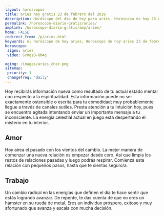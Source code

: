 ```yaml
---
layout: horoscopos
title: aries hoy gratis 23 de febrero del 2019 
description: Horóscopo del dia de hoy para aries. Horoscopo de hoy 23 de febrero del 2019. Las predicciones de amor, trabajo, vida personal gratis.
permalink: /horoscopo-diario-gratis/aries/
amplink: /horoscopo-diario-gratis/amp/aries/
home: FALSE
redirect_from: /p/aries.html
keywords: el horóscopo de hoy aries, Horoscopo de hoy aries 23 de febrero del 2019,horóscopo del día,horoscopo del dia de hoy,horoscopo de hoy,horoscopo de hoy aries,aries hoy,signos zodiacales,horóscopo de hoy,horoscopos de hoy,horoscopo aries hoy,horoscopo de aries de hoy,horóscopo de hoy aries,horoscopos,aries de hoy,los horoscopos de hoy,aries de hoy,aries 23 de febrero del 2019,signos zodiacales 2019, el horoscopo de hoy
horoscopo:
 signo: aries
 video: GVRgsO-8M4g

ogimg: /images/aries_char.png
sitemap:
 priority: 1
 changefreq: 'daily'
---
```



Hoy recibirás información nueva como resultado de tu actual estado mental con respecto a la espiritualidad. Esta información puede no ser exactamente ostensible o escrita para tu comodidad; muy probablemente llegue a través de canales sutiles. Presta atención a tu intuición hoy, pues se encuentra agitada intentando enviar un importante mensaje a tu inconsciente. La energía celestial actual en juego está despertando el misterio en tu interior.

## Amor

Hoy airea el pasado con los vientos del cambio. La mejor manera de comenzar una nueva relación es empezar desde cero. Así que limpia los restos de relaciones pasadas y luego podrás respirar. Comienza esta relación con pequeños pasos, hasta que te sientas seguro/a.

## Trabajo

Un cambio radical en las energías que definen el día te hace sentir que estás logrando avanzar. De repente, te das cuenta de que no eres un hámster en su rueda de metal. Eres un individuo próspero, exitoso y muy afortunado que avanza y escala con mucha decisión.